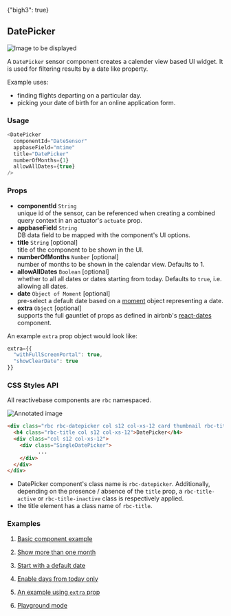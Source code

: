 {"bigh3": true}

## DatePicker

![Image to be displayed](https://i.imgur.com/HnZexE9.png)

A `DatePicker` sensor component creates a calender view based UI widget. It is used for filtering results by a date like property.

Example uses:
* finding flights departing on a particular day.
* picking your date of birth for an online application form.

### Usage

```js
<DatePicker
  componentId="DateSensor"
  appbaseField="mtime"
  title="DatePicker"
  numberOfMonths={1}
  allowAllDates={true}
/>
```

### Props

- **componentId** `String`  
    unique id of the sensor, can be referenced when creating a combined query context in an actuator's `actuate` prop.  
- **appbaseField** `String`  
    DB data field to be mapped with the component's UI options.
- **title** `String` [optional]  
    title of the component to be shown in the UI.
- **numberOfMonths** `Number` [optional]  
    number of months to be shown in the calendar view. Defaults to 1.
- **allowAllDates** `Boolean` [optional]  
    whether to all all dates or dates starting from today. Defaults to `true`, i.e. allowing all dates.
- **date** `Object of Moment` [optional]  
    pre-select a default date based on a [moment](https://github.com/moment/moment/) object representing a date.
- **extra** `Object` [optional]  
    supports the full gauntlet of props as defined in airbnb's [react-dates](https://github.com/airbnb/react-dates) component.

An example `extra` prop object would look like:

```js
extra={{
  "withFullScreenPortal": true,
  "showClearDate": true
}}
```

### CSS Styles API

All reactivebase components are `rbc` namespaced.

![Annotated image](https://i.imgur.com/bSei4w3.png)

```html
<div class="rbc rbc-datepicker col s12 col-xs-12 card thumbnail rbc-title-active">
  <h4 class="rbc-title col s12 col-xs-12">DatePicker</h4>
  <div class="col s12 col-xs-12">
    <div class="SingleDatePicker">
          ...
    </div>
  </div>
</div>
```

* DatePicker component's class name is `rbc-datepicker`. Additionally, depending on the presence / absence of the `title` prop, a `rbc-title-active` or `rbc-title-inactive` class is respectively applied. 
* the title element has a class name of `rbc-title`.

### Examples

1. [Basic component example](../playground/?selectedKind=DatePicker&selectedStory=Basic&full=0&down=1&left=1&panelRight=0&downPanel=tuchk4%2Freadme%2Fpanel)

2. [Show more than one month](../playground/?selectedKind=DatePicker&selectedStory=Show%20more%20than%201%20month&full=0&down=1&left=1&panelRight=0&downPanel=tuchk4%2Freadme%2Fpanel)

3. [Start with a default date](../playground/?selectedKind=DatePicker&selectedStory=Default%20date&full=0&down=1&left=1&panelRight=0&downPanel=tuchk4%2Freadme%2Fpanel)

4. [Enable days from today only](../playground/?selectedKind=DatePicker&selectedStory=Enable%20days%20from%20today%20only&full=0&down=1&left=1&panelRight=0&downPanel=tuchk4%2Freadme%2Fpanel)

5. [An example using `extra` prop](../playground/?selectedKind=DatePicker&selectedStory=Using%20extra%20prop%20object&full=0&down=1&left=1&panelRight=0&downPanel=tuchk4%2Freadme%2Fpanel)

6. [Playground mode](../playground/?knob-title=Date%20Picker&knob-numberOfMonths=1&knob-allowAllDates=true&selectedKind=DatePicker&selectedStory=Playground&full=0&down=1&left=1&panelRight=0&downPanel=tuchk4%2Freadme%2Fpanel)
